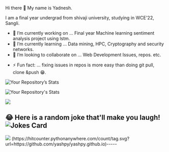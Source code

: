 Hi there 👋
My name is Yadnesh.                                         

I am a final year undergrad from shivaji university, studying in WCE'22, Sangli.     

 
<!--
**yashpy/yashpy** is a ✨ _special_ ✨ repository because its `README.md` (this file) appears on your GitHub profile.

Here are some ideas to get you started:
-->

- 🔭 I’m currently working on ... Final year Machine learning sentiment analysis project using lstm.
- 🌱 I’m currently learning ...  Data mining, HPC, Cryptography and security networks.
- 👯 I’m looking to collaborate on ... Web Development Issues, repos. etc.
<!--
- 🤔 I’m looking for help with ...
- 💬 Ask me about ...
 
- 📫 How to reach me: ... Connect me on linkedin: https://www.linkedin.com/in/yadneshsdeshpande/
-->
<!-- - 😄 Pronouns: ...--> 
- ⚡ Fun fact: ... fixing issues in repos is more easy than doing git pull, clone &push 😁.

![Your Repository’s Stats](https://github-readme-stats.vercel.app/api?username=yashpy&show_icons=true)

![Your Repository's Stats](https://github-readme-stats.vercel.app/api/top-langs/?username=yashpy&theme=blue-green)

 <a href = "https://github.com/yashpy/Virtual-police_station/graphs/contributors">  
<img src = "https://contrib.rocks/image?repo = yashpy/Virtual-police_station"/>  
</a> 

## 😂 Here is a random joke that'll make you laugh!![Jokes Card](https://readme-jokes.vercel.app/api)

<img src="https://komarev.com/ghpvc/?username = yashpy"/>
(https://hitcounter.pythonanywhere.com/count/tag.svg?url=https://github.com/yashpy/yashpy.github.io)-----
